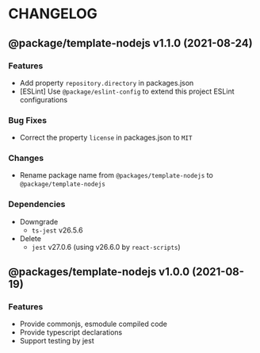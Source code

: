# CHANGELOG
## @package/template-nodejs v1.1.0 (2021-08-24)
### Features

- Add property `repository.directory` in packages.json
- [ESLint] Use `@package/eslint-config` to extend this project ESLint configurations

### Bug Fixes

- Correct the property `license` in packages.json to `MIT`

### Changes

- Rename package name from `@packages/template-nodejs` to `@package/template-nodejs`

### Dependencies

- Downgrade
    - `ts-jest`     v26.5.6
- Delete
    - `jest`        v27.0.6 (using v26.6.0 by `react-scripts`)

## @packages/template-nodejs v1.0.0 (2021-08-19)
### Features

- Provide commonjs, esmodule compiled code
- Provide typescript declarations
- Support testing by jest
